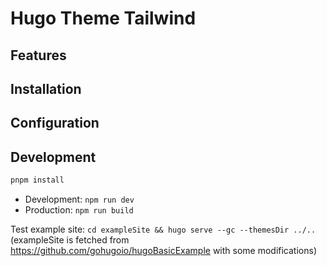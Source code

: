 # Hugo Theme Tailwind

## Features

## Installation

## Configuration

## Development

```bash
pnpm install
```

* Development: `npm run dev`
* Production: `npm run build`

Test example site: `cd exampleSite && hugo serve --gc --themesDir ../..`
(exampleSite is fetched from https://github.com/gohugoio/hugoBasicExample
with some modifications)
